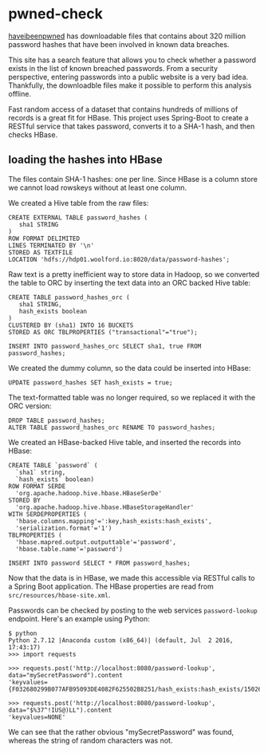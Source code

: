 # pwned-check

[haveibeenpwned](https://haveibeenpwned.com/Passwords) has downloadable files that contains about 320 million password hashes that have been involved in known data breaches.

This site has a search feature that allows you to check whether a password exists in the list of known breached passwords. From a security perspective, entering passwords into a public website is a very bad idea. Thankfully, the downloadble files make it possible to perform this analysis offline.

Fast random access of a dataset that contains hundreds of millions of records is a great fit for HBase. This project uses Spring-Boot to create a RESTful service that takes password, converts it to a SHA-1 hash, and then checks HBase.

## loading the hashes into HBase

The files contain SHA-1 hashes: one per line. Since HBase is a column store we cannot load rowskeys without at least one column.

We created a Hive table from the raw files:

    CREATE EXTERNAL TABLE password_hashes (
       sha1 STRING
    )
    ROW FORMAT DELIMITED
    LINES TERMINATED BY '\n'
    STORED AS TEXTFILE
    LOCATION 'hdfs://hdp01.woolford.io:8020/data/password-hashes';

Raw text is a pretty inefficient way to store data in Hadoop, so we converted the table to ORC by inserting the text data into an ORC backed Hive table:

    CREATE TABLE password_hashes_orc (
       sha1 STRING,
       hash_exists boolean
    )
    CLUSTERED BY (sha1) INTO 16 BUCKETS
    STORED AS ORC TBLPROPERTIES ("transactional"="true");
    
    INSERT INTO password_hashes_orc SELECT sha1, true FROM password_hashes;

We created the dummy column, so the data could be inserted into HBase:

    UPDATE password_hashes SET hash_exists = true;

The text-formatted table was no longer required, so we replaced it with the ORC version:

    DROP TABLE password_hashes;
    ALTER TABLE password_hashes_orc RENAME TO password_hashes;

We created an HBase-backed Hive table, and inserted the records into HBase:

    CREATE TABLE `password` (
      `sha1` string, 
      `hash_exists` boolean)
    ROW FORMAT SERDE 
      'org.apache.hadoop.hive.hbase.HBaseSerDe' 
    STORED BY 
      'org.apache.hadoop.hive.hbase.HBaseStorageHandler' 
    WITH SERDEPROPERTIES ( 
      'hbase.columns.mapping'=':key,hash_exists:hash_exists', 
      'serialization.format'='1')
    TBLPROPERTIES (
      'hbase.mapred.output.outputtable'='password', 
      'hbase.table.name'='password')

    INSERT INTO password SELECT * FROM password_hashes;

Now that the data is in HBase, we made this accessible via RESTful calls to a Spring Boot application. The HBase properties are read from `src/resources/hbase-site.xml`.

Passwords can be checked by posting to the web services `password-lookup` endpoint. Here's an example using Python:

    $ python
    Python 2.7.12 |Anaconda custom (x86_64)| (default, Jul  2 2016, 17:43:17) 
    >>> import requests
    
    >>> requests.post('http://localhost:8080/password-lookup', data="mySecretPassword").content
    'keyvalues={F032680299B077AFB95093DE4082F625502B8251/hash_exists:hash_exists/1502698929386/Put/vlen=4/seqid=0}'
    
    >>> requests.post('http://localhost:8080/password-lookup', data="$%37^!IUS@)LL").content
    'keyvalues=NONE'

We can see that the rather obvious "mySecretPassword" was found, whereas the string of random characters was not.    
